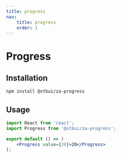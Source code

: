 ```yaml
---
title: progress
nav:
    title: progress
    order: 1
---
```


# Progress


## Installation

```sh
npm install @stbui/za-progress
```

## Usage

```jsx
import React from 'react';
import Progress from '@stbui/za-progress';

export default () => (
    <Progress value={20}>20</Progress>
);
```